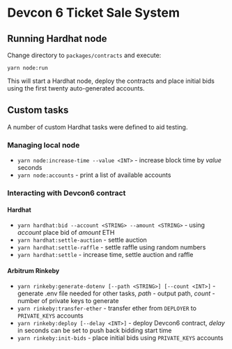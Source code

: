 # Devcon 6 Ticket Sale System

## Running Hardhat node
Change directory to `packages/contracts` and execute:
```shell
yarn node:run
```
This will start a Hardhat node, deploy the contracts and place initial bids using the first twenty auto-generated accounts.

## Custom tasks
A number of custom Hardhat tasks were defined to aid testing.

### Managing local node
- `yarn node:increase-time --value <INT>` - increase block time by *value* seconds
- `yarn node:accounts` - print a list of available accounts

### Interacting with Devcon6 contract

#### Hardhat
- `yarn hardhat:bid --account <STRING> --amount <STRING>` - using *account* place bid of *amount* ETH
- `yarn hardhat:settle-auction` - settle auction
- `yarn hardhat:settle-raffle` - settle raffle using random numbers
- `yarn hardhat:settle` - increase time, settle auction and raffle

#### Arbitrum Rinkeby
- `yarn rinkeby:generate-dotenv [--path <STRING>] [--count <INT>]` - generate .env file needed for other tasks, *path* - output path, *count* - number of private keys to generate
- `yarn rinkeby:transfer-ether` - transfer ether from `DEPLOYER` to `PRIVATE_KEYS` accounts
- `yarn rinkeby:deploy [--delay <INT>]` - deploy Devcon6 contract, *delay* in seconds can be set to push back bidding start time
- `yarn rinkeby:init-bids` - place initial bids using `PRIVATE_KEYS` accounts
